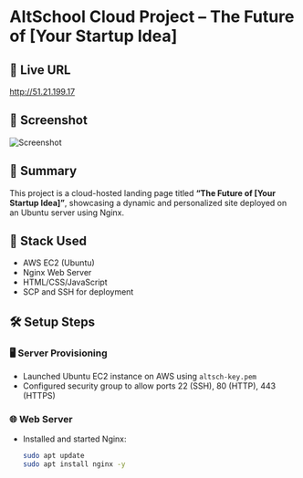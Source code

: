 # AltSchool Cloud Project – The Future of [Your Startup Idea]

## 🚀 Live URL
http://51.21.199.17

## 📸 Screenshot
![Screenshot](<img width="1465" alt="Screenshot 2025-06-14 at 22 01 41" src="https://github.com/user-attachments/assets/a5f7d046-8983-4e01-b5a7-a2d91cab48cc" />
)

## 🧠 Summary
This project is a cloud-hosted landing page titled **“The Future of [Your Startup Idea]”**, showcasing a dynamic and personalized site deployed on an Ubuntu server using Nginx.

## 🔧 Stack Used
- AWS EC2 (Ubuntu)
- Nginx Web Server
- HTML/CSS/JavaScript
- SCP and SSH for deployment

## 🛠️ Setup Steps

### 🖥️ Server Provisioning
- Launched Ubuntu EC2 instance on AWS using `altsch-key.pem`
- Configured security group to allow ports 22 (SSH), 80 (HTTP), 443 (HTTPS)

### 🌐 Web Server
- Installed and started Nginx:
  ```bash
  sudo apt update
  sudo apt install nginx -y

